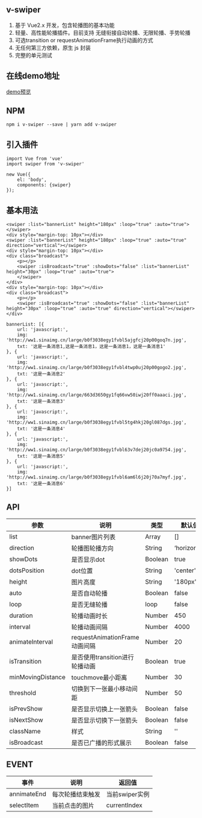 ## v-swiper

1. 基于 Vue2.x 开发，包含轮播图的基本功能
2. 轻量、高性能轮播插件。目前支持 无缝衔接自动轮播、无限轮播、手势轮播
3. 可选transition or requestAnimationFrame执行动画的方式
4. 无任何第三方依赖，原生 js 封装
5. 完整的单元测试

## 在线demo地址

[demo预览](https://willson-wang.github.io/v-swiper/dist/index.html)

## NPM

```
npm i v-swiper --save | yarn add v-swiper
```

## 引入插件

```
import Vue from 'vue'
import swiper from 'v-swiper'

new Vue({
    el: 'body',
    components: {swiper}
});
```

## 基本用法

```
<swiper :list="bannerList" height="180px" :loop="true" :auto="true"></swiper>
<div style="margin-top: 10px"></div>
<swiper :list="bannerList" height="180px" :loop="true" :auto="true" direction="vertical"></swiper>
<div style="margin-top: 10px"></div>
<div class="broadcast">
    <p></p>
    <swiper :isBroadcast="true" :showDots="false" :list="bannerList" height="30px" :loop="true" :auto="true">
    </swiper>
</div>
<div style="margin-top: 10px"></div>
<div class="broadcast">
    <p></p>
    <swiper :isBroadcast="true" :showDots="false" :list="bannerList" height="30px" :loop="true" :auto="true" direction="vertical"></swiper>
</div>

bannerList: [{
    url: 'javascript:',
    img: 'http://ww1.sinaimg.cn/large/b0f3038egy1fvbl5ajgfcj20p00goq7n.jpg',
    txt: '这是一条消息1,这是一条消息1，这是一条消息1，这是一条消息1'
}, {
    url: 'javascript:',
    img: 'http://ww1.sinaimg.cn/large/b0f3038egy1fvbl4twp0uj20p00gogo2.jpg',
    txt: '这是一条消息2'
}, {
    url: 'javascript:',
    img: 'http://ww1.sinaimg.cn/large/663d3650gy1fq66vw50iwj20ff0aaaci.jpg',
    txt: '这是一条消息3'
}, {
    url: 'javascript:',
    img: 'http://ww1.sinaimg.cn/large/b0f3038egy1fvbl5tg4hkj20gl087dgs.jpg',
    txt: '这是一条消息4'
}, {
    url: 'javascript:',
    img: 'http://ww1.sinaimg.cn/large/b0f3038egy1fvbl63v7dej20jc0a9754.jpg',
    txt: '这是一条消息5'
}, {
    url: 'javascript:',
    img: 'http://ww1.sinaimg.cn/large/b0f3038egy1fvbl6am6l6j20j70a7myf.jpg',
    txt: '这是一条消息6'
}]
```



## API

| 参数               |        说明                  | 类型    | 默认值       |
| ---               |         ---                  | ---    | ---         |
| list              | banner图片列表                | Array   | []          |
| direction         | 轮播图轮播方向                 | String  | ‘horizontal’ |
| showDots          | 是否显示dot                   | Boolean | true     |
| dotsPosition      | dot位置                      | String  | 'center'     |
| height            | 图片高度                      | String  | '180px'    |
| auto              | 是否自动轮播                   | Boolean | false     |
| loop              | 是否无缝轮播                   | loop    | false     |
| duration          | 轮播动画时长                   | Number  | 450       |
| interval          | 轮播动画间隔                   | Number  | 4000     |
| animateInterval   | requestAnimationFrame动画间隔 | Number  | 20        |
| isTransition      | 是否使用transition进行轮播动画  | Boolean | true     |
| minMovingDistance | touchmove最小距离             | Number  | 30        |
| threshold         | 切换到下一张最小移动间距         | Number  | 50        |
| isPrevShow        | 是否显示切换上一张箭头           | Boolean | false     |
| isNextShow        | 是否显示切换下一张箭头           | Boolean | false     |
| className         | 样式                          | String  | ''        |
| isBroadcast         | 是否已广播的形式展示                          | Boolean  | false        |


## EVENT

| 事件               |        说明                  |  返回值      |
| ---               |         ---                  | -----         |
| annimateEnd              | 每次轮播结束触发         |  当前swiper实例 |
| selectItem              | 当前点击的图片            |  currentIndex |